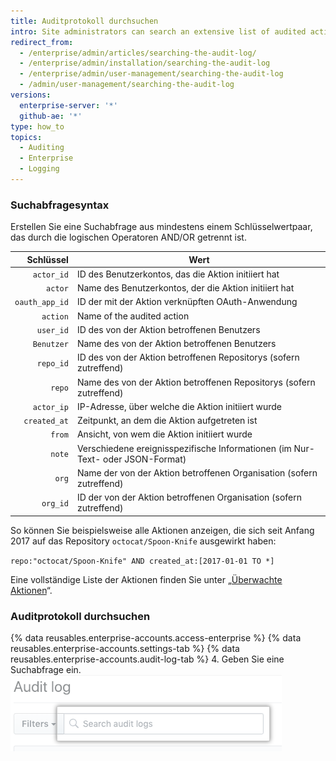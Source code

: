 ```yaml
---
title: Auditprotokoll durchsuchen
intro: Site administrators can search an extensive list of audited actions on the enterprise.
redirect_from:
  - /enterprise/admin/articles/searching-the-audit-log/
  - /enterprise/admin/installation/searching-the-audit-log
  - /enterprise/admin/user-management/searching-the-audit-log
  - /admin/user-management/searching-the-audit-log
versions:
  enterprise-server: '*'
  github-ae: '*'
type: how_to
topics:
  - Auditing
  - Enterprise
  - Logging
---
```


### Suchabfragesyntax

Erstellen Sie eine Suchabfrage aus mindestens einem Schlüsselwertpaar, das durch die logischen Operatoren AND/OR getrennt ist.

|      Schlüssel | Wert                                                                           |
| --------------:| ------------------------------------------------------------------------------ |
|     `actor_id` | ID des Benutzerkontos, das die Aktion initiiert hat                            |
|        `actor` | Name des Benutzerkontos, der die Aktion initiiert hat                          |
| `oauth_app_id` | ID der mit der Aktion verknüpften OAuth-Anwendung                              |
|       `action` | Name of the audited action                                                     |
|      `user_id` | ID des von der Aktion betroffenen Benutzers                                    |
|     `Benutzer` | Name des von der Aktion betroffenen Benutzers                                  |
|      `repo_id` | ID des von der Aktion betroffenen Repositorys (sofern zutreffend)              |
|         `repo` | Name des von der Aktion betroffenen Repositorys (sofern zutreffend)            |
|     `actor_ip` | IP-Adresse, über welche die Aktion initiiert wurde                             |
|   `created_at` | Zeitpunkt, an dem die Aktion aufgetreten ist                                   |
|         `from` | Ansicht, von wem die Aktion initiiert wurde                                    |
|         `note` | Verschiedene ereignisspezifische Informationen (im Nur-Text- oder JSON-Format) |
|          `org` | Name der von der Aktion betroffenen Organisation (sofern zutreffend)           |
|       `org_id` | ID der von der Aktion betroffenen Organisation (sofern zutreffend)             |

So können Sie beispielsweise alle Aktionen anzeigen, die sich seit Anfang 2017 auf das Repository `octocat/Spoon-Knife` ausgewirkt haben:

  `repo:"octocat/Spoon-Knife" AND created_at:[2017-01-01 TO *]`

Eine vollständige Liste der Aktionen finden Sie unter „[Überwachte Aktionen](/admin/user-management/audited-actions)“.

### Auditprotokoll durchsuchen

{% data reusables.enterprise-accounts.access-enterprise %}
{% data reusables.enterprise-accounts.settings-tab %}
{% data reusables.enterprise-accounts.audit-log-tab %}
4. Geben Sie eine Suchabfrage ein.![Suchabfrage](/assets/images/enterprise/site-admin-settings/search-query.png)
